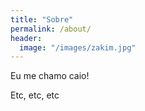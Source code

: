 ```yaml
---
title: "Sobre"
permalink: /about/
header:
  image: "/images/zakim.jpg"
---
```


Eu me chamo caio!

Etc, etc, etc
